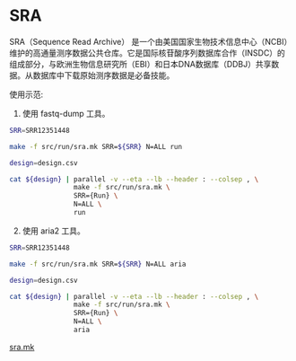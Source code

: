 


# SRA
SRA（Sequence Read Archive） 是一个由美国国家生物技术信息中心（NCBI）维护的高通量测序数据公共仓库。它是国际核苷酸序列数据库合作（INSDC）的组成部分，与欧洲生物信息研究所（EBI）和日本DNA数据库（DDBJ）共享数据。从数据库中下载原始测序数据是必备技能。

使用示范:
1. 使用 fastq-dump 工具。

``` bash
SRR=SRR12351448

make -f src/run/sra.mk SRR=${SRR} N=ALL run
```


``` bash
design=design.csv

cat ${design} | parallel -v --eta --lb --header : --colsep , \
                make -f src/run/sra.mk \
                SRR={Run} \
                N=ALL \
                run
```

2. 使用 aria2 工具。

``` bash
SRR=SRR12351448

make -f src/run/sra.mk SRR=${SRR} N=ALL aria
```


``` bash
design=design.csv

cat ${design} | parallel -v --eta --lb --header : --colsep , \
                make -f src/run/sra.mk \
                SRR={Run} \
                N=ALL \
                aria
```

[sra.mk](src/run/sra.mk) 

